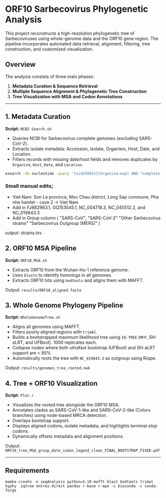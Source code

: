 
# ORF10 Sarbecovirus Phylogenetic Analysis

This project reconstructs a high-resolution phylogenetic tree of Sarbecoviruses using whole-genome data and the ORF10 gene region. The pipeline incorporates automated data retrieval, alignment, filtering, tree construction, and customized visualization.

## Overview

The analysis consists of three main phases:

1. **Metadata Curation & Sequence Retrieval**  
2. **Multiple Sequence Alignment & Phylogenetic Tree Construction**  
3. **Tree Visualization with MSA and Codon Annotations**

---

## 1. Metadata Curation

**Script:** `NCBI Search.sh`  
- Queries NCBI for Sarbecovirus complete genomes (excluding SARS-CoV-2).
- Extracts isolate metadata: Accession, Isolate, Organism, Host, Date, and Location.
- Filters records with missing date/host fields and removes duplicates by `Organism`, `Host`, `Date`, and `Location`.

```bash
esearch -db nucleotide -query 'txid2509511[Organism:exp] AND "complete genome"[Title] NOT "Severe acute respiratory syndrome coronavirus 2"[Organism]' | ...
```
### Small manual edits;

- Viet Nam: Son La province, Moc Chau district, Long Sap commune, Pha nhe hamlet - cave 2 -> Viet Nam
- Add in FJ882963.1, GQ153545.1, NC_004718.3, NC_045512.2, and NC_019843.3
- Add in Group column ( "SARS-CoV", "SARS-CoV-2" "Other Sarbecovirus strains"  "Sarbecovirus Outgroup (MERS)" )

output: strains.tsv
## 2. ORF10 MSA Pipeline

**Script:** `ORF10_MSA.sh`  
- Extracts ORF10 from the Wuhan-Hu-1 reference genome.
- Uses `blastn` to identify homologs in all genomes.
- Extracts ORF10 hits using `bedtools` and aligns them with MAFFT.

Output: `results/ORF10_aligned.fasta`

## 3. Whole Genome Phylogeny Pipeline

**Script:** `WholeGenomeTree.sh`  
- Aligns all genomes using MAFFT.
- Filters poorly aligned regions with `trimAl`.
- Builds a bootstrapped maximum likelihood tree using `IQ-TREE` (`MFP`, SH-aLRT, and UFBoot). 1000 replicates each.
- Collapse nodes where both ultrafast bootstrap (UFBoot) and SH-aLRT support are < 95%
- Automatically roots the tree with `NC_019843.3` as outgroup using R/ape.

Output: `results/genomes_tree_rooted.nwk`

## 4. Tree + ORF10 Visualization

**Script:** `Plot.r`  
- Visualizes the rooted tree alongside the ORF10 MSA.
- Annotates clades as SARS-CoV-1-like and SARS-CoV-2-like (Colors branches) using node-based MRCA detection.
- Overlays bootstrap support.
- Displays aligned codons, isolate metadata, and highlights terminal stop codons.
- Dynamically offsets metadata and alignment positions.

Output: `ORF10_tree_MSA_group_date_codon_legend_clean_FINAL_BOOTSTRAP_FIXED.pdf`

---

## Requirements
```
mamba create -n seqAnalysis python=3.10 mafft blast bedtools trimal hyphy  iqtree entrez-direct pandas r-base r-ape -c bioconda -c conda-forge
```





